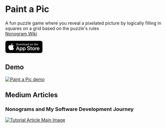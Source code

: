 # Paint a Pic
A fun puzzle game where you reveal a pixelated picture by logically filling in squares on a grid based on the puzzle's rules<br>
[Nonogram Wiki](https://en.wikipedia.org/wiki/Nonogram)

[![Download on the App Store](downloadOnTheAppStore.png)](https://apps.apple.com/us/app/paint-a-pic/id1523554689 "Download on the App Store")

## Demo
[![Paint a Pic demo](http://img.youtube.com/vi/hYEzuq8VLZ4/0.jpg)](https://youtu.be/hYEzuq8VLZ4 "Paint a Pic demo")

## Medium Articles
### Nonograms and My Software Development Journey
[![Tutorial Article Main Image](https://miro.medium.com/max/1400/1*xLsGGCf7BMZoB9BCZ2-3Og.png)](https://medium.com/dev-genius/nonograms-and-my-software-development-journey-dbea8f7d1dc?source=friends_link&sk=6d36f96a28f9df0bc7b726b9e7c18c35 "Nonogram tutorial article")
